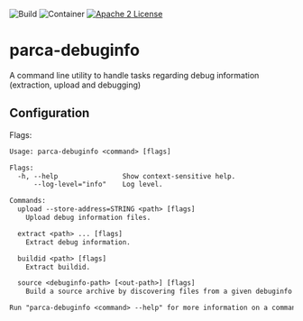 ![Build](https://github.com/parca-dev/parca-debuginfo/actions/workflows/build.yml/badge.svg)
![Container](https://github.com/parca-dev/parca-debuginfo/actions/workflows/container.yml/badge.svg)
[![Apache 2 License](https://img.shields.io/badge/license-Apache%202-blue.svg)](LICENSE)

# parca-debuginfo
A command line utility to handle tasks regarding debug information (extraction, upload and debugging)

## Configuration

Flags:

[embedmd]:# (dist/help.txt)
```txt
Usage: parca-debuginfo <command> [flags]

Flags:
  -h, --help                Show context-sensitive help.
      --log-level="info"    Log level.

Commands:
  upload --store-address=STRING <path> [flags]
    Upload debug information files.

  extract <path> ... [flags]
    Extract debug information.

  buildid <path> [flags]
    Extract buildid.

  source <debuginfo-path> [<out-path>] [flags]
    Build a source archive by discovering files from a given debuginfo file.

Run "parca-debuginfo <command> --help" for more information on a command.
```
